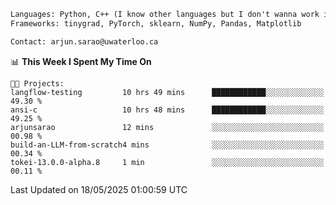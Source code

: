 ```txt
Languages: Python, C++ (I know other languages but I don't wanna work in em)
Frameworks: tinygrad, PyTorch, sklearn, NumPy, Pandas, Matplotlib

Contact: arjun.sarao@uwaterloo.ca
```

<!--START_SECTION:waka-->
📊 **This Week I Spent My Time On** 

```text
🐱‍💻 Projects: 
langflow-testing         10 hrs 49 mins      ████████████░░░░░░░░░░░░░   49.30 % 
ansi-c                   10 hrs 48 mins      ████████████░░░░░░░░░░░░░   49.25 % 
arjunsarao               12 mins             ░░░░░░░░░░░░░░░░░░░░░░░░░   00.98 % 
build-an-LLM-from-scratch4 mins              ░░░░░░░░░░░░░░░░░░░░░░░░░   00.34 % 
tokei-13.0.0-alpha.8     1 min               ░░░░░░░░░░░░░░░░░░░░░░░░░   00.11 % 
```


 Last Updated on 18/05/2025 01:00:59 UTC
<!--END_SECTION:waka-->
